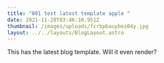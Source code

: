 ```yaml
---
title: "001 test latest template apple "
date: 2021-11-28T03:46:16.951Z
thumbnail: /images/uploads/fcrbpbauybei04y.jpg
layout: ../../layouts/BlogLayout.astro
---
```

This has the latest blog template. Will it even render?